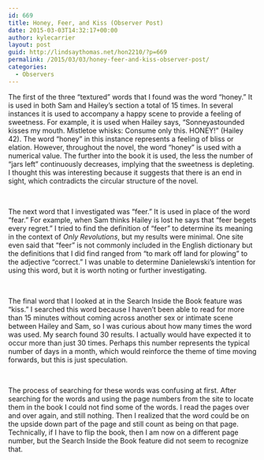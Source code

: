 ```yaml
---
id: 669
title: Honey, Feer, and Kiss (Observer Post)
date: 2015-03-03T14:32:17+00:00
author: kylecarrier
layout: post
guid: http://lindsaythomas.net/hon2210/?p=669
permalink: /2015/03/03/honey-feer-and-kiss-observer-post/
categories:
  - Observers
---
```

The first of the three “textured” words that I found was the word “honey.” It is used in both Sam and Hailey’s section a total of 15 times. In several instances it is used to accompany a happy scene to provide a feeling of sweetness. For example, it is used when Hailey says, “Sonneyastounded kisses my mouth. Mistletoe whisks: Consume only this. HONEY!” (Hailey 42). The word “honey” in this instance represents a feeling of bliss or elation. However, throughout the novel, the word “honey” is used with a numerical value. The further into the book it is used, the less the number of “jars left” continuously decreases, implying that the sweetness is depleting. I thought this was interesting because it suggests that there is an end in sight, which contradicts the circular structure of the novel.

&nbsp;

The next word that I investigated was “feer.” It is used in place of the word “fear.” For example, when Sam thinks Hailey is lost he says that “feer begets every regret.” I tried to find the definition of “feer” to determine its meaning in the context of _Only Revolutions_, but my results were minimal. One site even said that “feer” is not commonly included in the English dictionary but the definitions that I did find ranged from “to mark off land for plowing” to the adjective “correct.” I was unable to determine Danielewski’s intention for using this word, but it is worth noting or further investigating.

&nbsp;

The final word that I looked at in the Search Inside the Book feature was “kiss.” I searched this word because I haven’t been able to read for more than 15 minutes without coming across another sex or intimate scene between Hailey and Sam, so I was curious about how many times the word was used. My search found 30 results. I actually would have expected it to occur more than just 30 times. Perhaps this number represents the typical number of days in a month, which would reinforce the theme of time moving forwards, but this is just speculation.

&nbsp;

The process of searching for these words was confusing at first. After searching for the words and using the page numbers from the site to locate them in the book I could not find some of the words. I read the pages over and over again, and still nothing. Then I realized that the word could be on the upside down part of the page and still count as being on that page. Technically, if I have to flip the book, then I am now on a different page number, but the Search Inside the Book feature did not seem to recognize that.